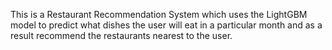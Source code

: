 This is a Restaurant Recommendation System which uses the LightGBM model
to predict what dishes the user will eat in a particular month 
and as a result recommend the restaurants nearest to the user.
